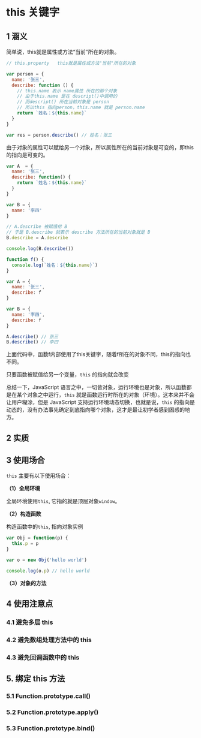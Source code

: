 # this 关键字


## 1 涵义

简单说，this就是属性或方法“当前”所在的对象。

```js
// this.property   this就是属性或方法"当前"所在的对象

var person = {
  name: '张三',
  describe: function () {
    // this.name 表示 name属性 所在的那个对象
    // 由于this.name 是在 descript()中调用的
    // 而descript() 所在当前对象是 person
    // 所以this 指向person，this.name 就是 person.name
    return `姓名：${this.name}`
  }
}

var res = person.describe() // 姓名：张三
```

由于对象的属性可以赋给另一个对象，所以属性所在的当前对象是可变的，即this的指向是可变的。

```js
var A  = {
  name: '张三',
  describe: function() {
    return `姓名：${this.name}`
  }
}

var B = {
  name: '李四'
}

// A.describe 被赋值给 B
// 于是 B.describe 就表示 describe 方法所在的当前对象就是 B 
B.describe = A.describe

console.log(B.describe())
```

```js
function f() {
  console.log(`姓名：${this.name}`)
}

var A = {
  name: '张三',
  describe: f
}

var B = {
  name: '李四',
  describe: f
}

A.describe() // 张三
B.describe() // 李四
```
上面代码中，函数f内部使用了this关键字，随着f所在的对象不同，this的指向也不同。

只要函数被赋值给另一个变量，`this` 的指向就会改变

总结一下，JavaScript 语言之中，一切皆对象，运行环境也是对象，所以函数都是在某个对象之中运行，`this` 就是函数运行时所在的对象（环境）。这本来并不会让用户糊涂，但是 JavaScript 支持运行环境动态切换，也就是说，`this` 的指向是动态的，没有办法事先确定到底指向哪个对象，这才是最让初学者感到困惑的地方。

## 2 实质



## 3 使用场合

`this` 主要有以下使用场合：

**（1）全局环境**

全局环境使用`this`, 它指的就是顶层对象`window`。

**（2）构造函数**

构造函数中的`this`, 指向对象实例

```js
var Obj = function(p) {
  this.p = p
}

var o = new Obj('hello world')

console.log(o.p) // hello world
```

**（3）对象的方法**



## 4 使用注意点

### 4.1 避免多层 this


### 4.2 避免数组处理方法中的 this


### 4.3 避免回调函数中的 this


## 5. 绑定 this 方法

### 5.1 Function.prototype.call()



### 5.2 Function.prototype.apply()

### 5.3 Function.prototype.bind()